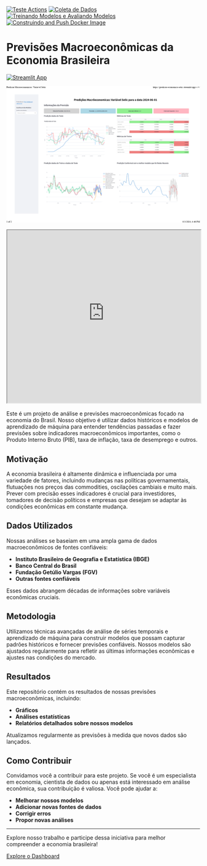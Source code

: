 [![Teste Actions](https://github.com/Jeferson100/Predicoes_macroeconomicas/actions/workflows/teste.yml/badge.svg)](https://github.com/Jeferson100/Predicoes_macroeconomicas/actions/workflows/teste.yml)
[![Coleta de Dados](https://github.com/Jeferson100/Predicoes_macroeconomicas/actions/workflows/dados.yml/badge.svg)](https://github.com/Jeferson100/Predicoes_macroeconomicas/actions/workflows/dados.yml)
[![Treinando Modelos e Avaliando Modelos](https://github.com/Jeferson100/Predicoes_macroeconomicas/actions/workflows/treinando_avaliando_modelos.yml/badge.svg)](https://github.com/Jeferson100/Predicoes_macroeconomicas/actions/workflows/treinando_avaliando_modelos.yml)
[![Construindo and Push Docker Image](https://github.com/Jeferson100/Predicoes_macroeconomicas/actions/workflows/register_docker_streamlit.yml/badge.svg)](https://github.com/Jeferson100/Predicoes_macroeconomicas/actions/workflows/register_docker_streamlit.yml)
# Previsões Macroeconômicas da Economia Brasileira

[![Streamlit App](https://static.streamlit.io/badges/streamlit_badge_black_white.svg)](https://predicao-selic.streamlit.app/)


![Dashboard](imagens/strealit_predicoes_economicas.png)

<iframe
  src="https://predicao-selic.streamlit.app/?embed=true"
  style="height: 450px; width: 100%;"
></iframe>

Este é um projeto de análise e previsões macroeconômicas focado na economia do Brasil. Nosso objetivo é utilizar dados históricos e modelos de aprendizado de máquina para entender tendências passadas e fazer previsões sobre indicadores macroeconômicos importantes, como o Produto Interno Bruto (PIB), taxa de inflação, taxa de desemprego e outros.

## Motivação

A economia brasileira é altamente dinâmica e influenciada por uma variedade de fatores, incluindo mudanças nas políticas governamentais, flutuações nos preços das commodities, oscilações cambiais e muito mais. Prever com precisão esses indicadores é crucial para investidores, tomadores de decisão políticos e empresas que desejam se adaptar às condições econômicas em constante mudança.

## Dados Utilizados

Nossas análises se baseiam em uma ampla gama de dados macroeconômicos de fontes confiáveis:
- **Instituto Brasileiro de Geografia e Estatística (IBGE)**
- **Banco Central do Brasil**
- **Fundação Getúlio Vargas (FGV)**
- **Outras fontes confiáveis**

Esses dados abrangem décadas de informações sobre variáveis econômicas cruciais.

## Metodologia

Utilizamos técnicas avançadas de análise de séries temporais e aprendizado de máquina para construir modelos que possam capturar padrões históricos e fornecer previsões confiáveis. Nossos modelos são ajustados regularmente para refletir as últimas informações econômicas e ajustes nas condições do mercado.

## Resultados

Este repositório contém os resultados de nossas previsões macroeconômicas, incluindo:
- **Gráficos**
- **Análises estatísticas**
- **Relatórios detalhados sobre nossos modelos**

Atualizamos regularmente as previsões à medida que novos dados são lançados.

## Como Contribuir

Convidamos você a contribuir para este projeto. Se você é um especialista em economia, cientista de dados ou apenas está interessado em análise econômica, sua contribuição é valiosa. Você pode ajudar a:
- **Melhorar nossos modelos**
- **Adicionar novas fontes de dados**
- **Corrigir erros**
- **Propor novas análises**

---

Explore nosso trabalho e participe dessa iniciativa para melhor compreender a economia brasileira!

[Explore o Dashboard](https://predicao-economica-selic.streamlit.app/)

